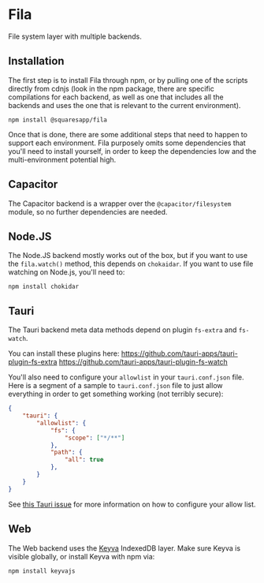 # Fila

File system layer with multiple backends.

## Installation

The first step is to install Fila through npm, or by pulling one of the scripts directly from cdnjs (look in the npm package, there are specific compilations for each backend, as well as one that includes all the backends and uses the one that is relevant to the current environment).

```
npm install @squaresapp/fila
```

Once that is done, there are some additional steps that need to happen to support each environment. Fila purposely omits some dependencies that you'll need to install yourself, in order to keep the dependencies low and the multi-environment potential high.

## Capacitor

The Capacitor backend is a wrapper over the `@capacitor/filesystem` module, so no further dependencies are needed.

## Node.JS

The Node.JS backend mostly works out of the box, but if you want to use the `fila.watch()` method, this depends on `chokaidar`. If you want to use file watching on Node.js, you'll need to:

```
npm install chokidar
```

## Tauri

The Tauri backend meta data methods depend on plugin `fs-extra` and `fs-watch`.

You can install these plugins here:
https://github.com/tauri-apps/tauri-plugin-fs-extra
https://github.com/tauri-apps/tauri-plugin-fs-watch

You'll also need to configure your `allowlist` in your `tauri.conf.json` file. Here is a segment of a sample to `tauri.conf.json` file to just allow everything in order to get something working (not terribly secure):

```json
{
	"tauri": {
		"allowlist": {
			"fs": {
				"scope": ["*/**"]
			},
			"path": {
				"all": true
			},
		}
	}
}
```

See [this Tauri issue](https://github.com/tauri-apps/tauri/issues/4130) for more information on how to configure your allow list.

## Web

The Web backend uses the [Keyva](https://github.com/paul-go/Keyva) IndexedDB layer. Make sure Keyva is visible globally, or install Keyva with npm via:

```
npm install keyvajs
```
